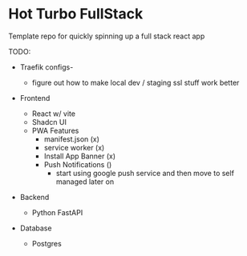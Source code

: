 # Hot Turbo FullStack
Template repo for quickly spinning up a full stack react app

TODO:
* Traefik configs-
    * figure out how to make local dev / staging ssl stuff work better

* Frontend
    * React w/ vite
    * Shadcn UI
    * PWA Features
        * manifest.json (x)
        * service worker (x)
        * Install App Banner (x)
        * Push Notifications ()
            * start using google push service and then move to self managed later on
* Backend
    * Python FastAPI
* Database
    * Postgres

